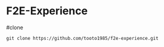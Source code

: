 ﻿F2E-Experience
=============================

#clone

```
git clone https://github.com/tooto1985/f2e-experience.git
```